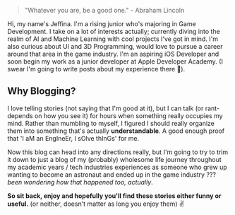 > "Whatever you are, be a good one." - Abraham Lincoln

Hi, my name's Jeffina. I'm a rising junior who's majoring in Game Development. I take on a lot of interests actually; currently diving into the realm of AI and Machine Learning with cool projects I've got in mind. I'm also curious about UI and 3D Programming, would love to pursue a career around that area in the game industry. I'm an aspiring iOS Developer and soon begin my work as a junior developer at Apple Developer Academy. (I swear I'm going to write posts about my experience there 🤞).

## Why Blogging?
I love telling stories (not saying that I'm good at it), but I can talk (or rant-depends on how you see it) for hours when something really occupies my mind. Rather than mumbling to myself, I figured I should really organize them into something that's actually **understandable**. A good enough proof that 'I aM an EngIneEr, I sOlve thInGs' for me.

Now this blog can head into any directions really, but I'm going to try to trim it down to just a blog of my (probably) wholesome life journey throughout my academic years / tech industries experiences as someone who grew up wanting to become an astronaut and ended up in the game industry ??? *been wondering how that happened too, actually*.

**So sit back, enjoy and hopefully you'll find these stories either funny or useful.** 
(or neither, doesn't matter as long you enjoy them) ✌️